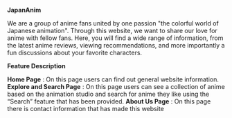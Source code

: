**JapanAnim**

We are a group of anime fans united by one passion "the colorful world of Japanese animation". Through this website, we want to share our love for anime with fellow fans. 
Here, you will find a wide range of information, from the latest anime reviews, viewing recommendations, and more importantly a fun discussions about your favorite characters.

**Feature Description**

**Home Page** : On this page users can find out general website information.
**Explore and Search Page** : On this page users can see a collection of anime based on the animation studio and search for anime they like using the “Search” feature that has been provided.
**About Us Page** : On this page there is contact information that has made this website
